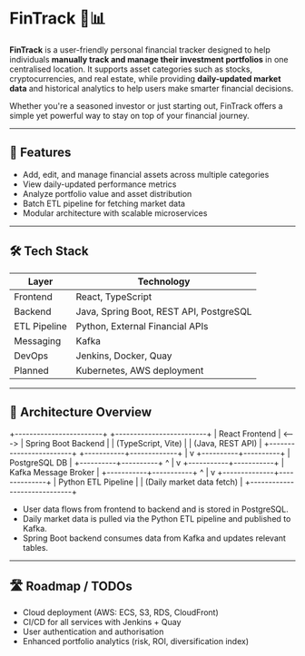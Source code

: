# FinTrack 🧾📊

**FinTrack** is a user-friendly personal financial tracker designed to help individuals **manually track and manage their investment portfolios** in one centralised location. It supports asset categories such as stocks, cryptocurrencies, and real estate, while providing **daily-updated market data** and historical analytics to help users make smarter financial decisions.

Whether you're a seasoned investor or just starting out, FinTrack offers a simple yet powerful way to stay on top of your financial journey.

---

## 🚀 Features

- Add, edit, and manage financial assets across multiple categories
- View daily-updated performance metrics
- Analyze portfolio value and asset distribution
- Batch ETL pipeline for fetching market data
- Modular architecture with scalable microservices

---

## 🛠 Tech Stack

| Layer        | Technology                             |
|--------------|-----------------------------------------|
| Frontend     | React, TypeScript                      |
| Backend      | Java, Spring Boot, REST API, PostgreSQL |
| ETL Pipeline | Python, External Financial APIs         |
| Messaging    | Kafka                                   |
| DevOps       | Jenkins, Docker, Quay                   |
| Planned      | Kubernetes, AWS deployment              |

---

## 📐 Architecture Overview

+------------------------+       +-------------------------+
|     React Frontend     | <---> |  Spring Boot Backend    |
|  (TypeScript, Vite)    |       |  (Java, REST API)       |
+------------------------+       +-----------+-------------+
                                              |
                                              v
                                   +----------+----------+
                                   |    PostgreSQL DB     |
                                   +----------+----------+
                                              ^
                                              |
                                              v
                                  +-----------+-----------+
                                  |   Kafka Message Broker |
                                  +-----------+-----------+
                                              ^
                                              |
                                              v
                               +--------------+--------------+
                               |   Python ETL Pipeline       |
                               | (Daily market data fetch)   |
                               +-----------------------------+

- User data flows from frontend to backend and is stored in PostgreSQL.
- Daily market data is pulled via the Python ETL pipeline and published to Kafka.
- Spring Boot backend consumes data from Kafka and updates relevant tables.

---

## 🛣 Roadmap / TODOs
- Cloud deployment (AWS: ECS, S3, RDS, CloudFront)
- CI/CD for all services with Jenkins + Quay
- User authentication and authorisation
- Enhanced portfolio analytics (risk, ROI, diversification index)

